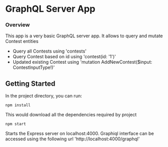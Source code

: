 # GraphQL Server App

### Overview
This app is a very basic GraphQL server app. It allows to query and mutate
Contest entities
 - Query all Contests using 'contests'
 - Query Contest based on id using 'contest(id: '1')'
 - Updated existing Contest using 'mutation AddNewContest($input: ContestInputType!)'

## Getting Started

In the project directory, you can run:

`npm install`

This would download all the dependencies required by project

`npm start`

Starts the Express server on localhost:4000. Graphiql interface can be accessed using the 
following url 'http://localhost:4000/graphql'
